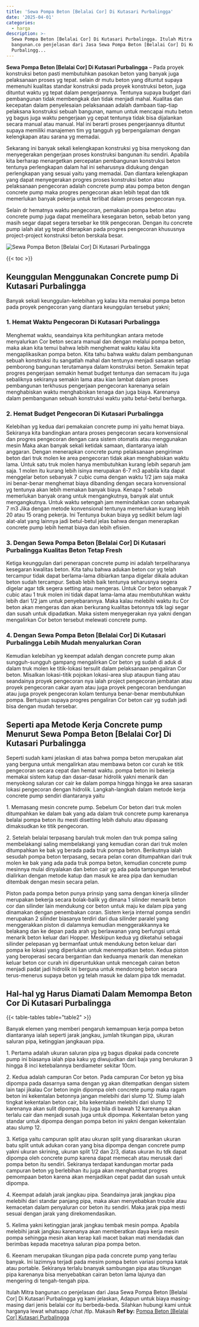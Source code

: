 ```yaml
---
title: 'Sewa Pompa Beton [Belalai Cor] Di Kutasari Purbalingga'
date: '2025-04-01'
categories:
  - harga
description: >-
  Sewa Pompa Beton [Belalai Cor] Di Kutasari Purbalingga. Itulah Mitra
  bangunan.co penjelasan dari Jasa Sewa Pompa Beton [Belalai Cor] Di Kutasari
  Purbalingg...
---
```


**Sewa Pompa Beton \[Belalai Cor\] Di Kutasari Purbalingga** – Pada proyek konstruksi beton pasti membutuhkan pasokan beton yang banyak juga pelaksanaan proses yg tepat. selain dr mutu beton yang dituntut supaya memenuhi kualitas standar konstruksi pada proyek konstruksi beton, juga dituntut waktu yg tepat dalam pengerjaannya. Tentunya supaya budget dari pembangunan tidak membengkak dan tidak menjadi mahal. Kualitas dan kecepatan dalam penyelesaian pelaksanaan adalah dambaan tiap-tiap pelaksana konstruksi sebuah bangunan, namun untuk mencapai mutu beton yg bagus juga waktu pengerjaan yg cepat tentunya tidak bisa dijalankan secara manual atau manual. Hal ini berarti proses pengerjaannya dituntut supaya memiliki manajemen tim yg tangguh yg berpengalaman dengan kelengkapan atau sarana yg memadai.

Sekarang ini banyak sekali kelengkapan konstruksi yg bisa menyokong dan menyegerakan pengerjaan proses konstruksi bangunan itu sendiri. Apabila kita berharap menargetkan percepatan pembangunan konstruksi beton tentunya perlengkapan dalam hal ini seharusnya didukung dengan perlengkapan yang sesuai yaitu yang memadai. Dan diantara kelengkapan yang dapat menyegerakan progres proses konstruksi beton atau pelaksanaan pengecoran adalah concrete pump atau pompa beton dengan concrete pump maka progres pengecoran akan lebih tepat dan tdk memerlukan banyak pekerja untuk terlibat dalam proses pengecoran nya.

Selain dr hematnya waktu pengecoran, pemakaian pompa beton atau concrete pump juga dapat memelihara kesegaran beton, sebab beton yang masih segar dapat segera tersebar ke titik pengecoran. Dengan itu concrete pump ialah alat yg tepat diterapkan pada progres pengecoran khususnya project-project konstruksi beton berskala besar.

![Sewa Pompa Beton [Belalai Cor] Di Kutasari Purbalingga](/images/sewa-concrete-pump-32.png)

{{< toc >}}

## Keunggulan Menggunakan Concrete pump Di Kutasari Purbalingga

Banyak sekali keunggulan-kelebihan yg kalau kita memakai pompa beton pada proyek pengecoran yang diantara keunggulan tersebut yakni;

### 1\. Hemat Waktu Pengecoran Di Kutasari Purbalingga

Menghemat waktu, seandainya kita perhitungkan antara metode menyalurkan Cor beton secara manual dan dengan melalui pompa beton, maka akan kita temui bahwa lebih menghemat waktu kalau kita mengaplikasikan pompa beton. Kita tahu bahwa waktu dalam pembangunan sebuah konstruksi itu sangatlah mahal dan tentunya menjadi sasaran setiap pemborong bangunan terutamanya dalam konstruksi beton. Semakin tepat progres pengerjaan semakin hemat budget tentunya dan semacam itu juga sebaliknya sekiranya semakin lama atau kian lambat dalam proses pembangunan terkhusus pengerjaan pengecoran karenanya selain menghabiskan waktu menghabiskan tenaga dan juga biaya. Karenanya dalam pembangunan sebuah konstruksi waktu yaitu betul-betul berharga.

### 2\. Hemat Budget Pengecoran Di Kutasari Purbalingga

Kelebihan yg kedua dari pemakaian concrete pump ini yaitu hemat biaya. Sekiranya kita bandingkan antara proses pengecoran secara konvensional dan progres pengecoran dengan cara sistem otomatis atau menggunakan mesin Maka akan banyak sekali ketidak samaan, diantaranya ialah anggaran. Dengan menerapkan concrete pump pelaksanaan pengiriman beton dari truk molen ke area pengecoran tidak akan menghabiskan waktu lama. Untuk satu truk molen hanya membutuhkan kurang lebih separuh jam saja. 1 molen itu kurang lebih isinya merupakan 6-7 m3 apabila kita dapat menggelar beton sebanyak 7 cubic cuma dengan waktu 1/2 jam saja maka ini benar-benar menghemat biaya dibanding dengan secara konvensional yg tentunya akan lebih memakan banyak biaya. Kenapa ? sebab memerlukan banyak orang untuk mengangkutnya, banyak alat untuk mengangkutnya. Untuk waktu setengah jam memindahkan coran sebanyak 7 m3 Jika dengan metode konvensional tentunya memerlukan kurang lebih 20 atau 15 orang pekerja. Ini Tentunya bukan biaya yg sedikit belum lagi alat-alat yang lainnya jadi betul-betul jelas bahwa dengan menerapkan concrete pump lebih hemat biaya dan lebih efisien.

### 3\. Dengan Sewa Pompa Beton \[Belalai Cor\] Di Kutasari Purbalingga Kualitas Beton Tetap Fresh

Ketiga keunggulan dari penerapan concrete pump ini adalah terpeliharanya kesegaran kwalitas beton. Kita tahu bahwa adukan beton cor yg telah tercampur tidak dapat berlama-lama dibiarkan tanpa digelar dikala adukan beton sudah tercampur. Sebab lebih baik tentunya seharusnya segera digelar agar tdk segera setting atau mengeras. Untuk Cor beton sebanyak 7 cubic atau 1 truk molen ini tidak dapat lama-lama atau membutuhkan waktu lebih dari 1/2 jam untuk penyebarannya. Maka kalau melebihi waktu itu Cor beton akan mengeras dan akan berkurang kualitas betonnya tdk lagi segar dan susah untuk dipadatkan. Maka sistem menyegerakan nya yakni dengan mengalirkan Cor beton tersebut melewati concrete pump.

### 4\. Dengan Sewa Pompa Beton \[Belalai Cor\] Di Kutasari Purbalingga Lebih Mudah menyalurkan Coran

Kemudian kelebihan yg keempat adalah dengan concrete pump akan sungguh-sungguh gampang mengalirkan Cor beton yg sudah di aduk di dalam truk molen ke titik-lokasi tersulit dalam pelaksanaan pengaliran Cor beton. Misalkan lokasi-titik pojokan lokasi-area slup ataupun tiang atau seandainya proyek pengecoran nya ialah project pengecoran jembatan atau proyek pengecoran cakar ayam atau juga proyek pengecoran bendungan atau juga proyek pengecoran kolam tentunya benar-benar membutuhkan pompa. Bertujuan supaya progres pengaliran Cor beton cair yg sudah jadi bisa dengan mudah tersebar.

## Seperti apa Metode Kerja Concrete pump Menurut Sewa Pompa Beton \[Belalai Cor\] Di Kutasari Purbalingga

Seperti sudah kami jelaskan di atas bahwa pompa beton merupakan alat yang berguna untuk mengalirkan atau membawa beton cor curah ke titik pengecoran secara cepat dan hemat waktu. pompa beton ini bekerja memakai sistem katup dan dasar-dasar hidrolik yakni menarik dan menyokong saluran cor cair ke dalam pompa hingga hingga ke area sasaran lokasi pengecoran dengan hidrolik. Langkah-langkah dalam metode kerja concrete pump sendiri diantaranya yaitu

1\. Memasang mesin concrete pump. Sebelum Cor beton dari truk molen ditumpahkan ke dalam bak yang ada dalam truk concrete pump karenanya belalai pompa beton itu mesti disetting lebih dahulu atau dipasang dimaksudkan ke titik pengecoran.

2\. Setelah belalai terpasang barulah truk molen dan truk pompa saling membelakangi saling membelakangi yang kemudian coran dari truk molen ditumpahkan ke bak yg berada pada truk pompa beton. Berikutnya ialah sesudah pompa beton terpasang, secara pelan coran ditumpahkan dari truk molen ke bak yang ada pada truk pompa beton, kemudian concrete pump mesinnya mulai dinyalakan dan beton cair yg ada pada tampungan tersebut dialirkan dengan metode katup dan masuk ke area pipa dan kemudian ditembak dengan mesin secara pelan.

Piston pada pompa beton punya prinsip yang sama dengan kinerja silinder merupakan bekerja secara bolak-balik yg dimana 1 silinder menarik beton cor dan silinder lain mendukung cor beton untuk maju ke dalam pipa yang dinamakan dengan penembakan coran. Sistem kerja internal pompa sendiri merupakan 2 silinder biasanya terdiri dari dua silinder paralel yang menggerakkan piston di dalamnya kemudian menggerakkannya ke belakang dan ke depan pada arah yg berlawanan yang berfungsi untuk menarik beton keluar dari Hopper. Meskipun kedua yg diketahui sebagai silinder pelepasan yg bermanfaat untuk mendukung beton keluar dari pompa ke lokasi yang diperlukan untuk menempatkan beton. Kedua piston yang beroperasi secara bergantian dan keduanya menarik dan menekan keluar beton cor curah ini diperuntukkan untuk mencegah cairan beton menjadi padat jadi hidrolik ini berguna untuk mendorong beton secara terus-menerus supaya beton yg telah masuk ke dalam pipa tdk memadat.

## Hal-hal yg Harus Diamati Dalam Memompa Beton Cor Di Kutasari Purbalingga

{{< table-tables table="table2" >}}

Banyak elemen yang memberi pengaruh kemampuan kerja pompa beton diantaranya ialah seperti jarak jangkau, jumlah tikungan pipa, ukuran saluran pipa, ketinggian jangkauan pipa.

1\. Pertama adalah ukuran saluran pipa yg bagus dipakai pada concrete pump ini biasanya ialah pipa kaku yg diwujudkan dari baja yang berukuran 3 hingga 8 inci ketebalannya berdiameter sekitar 10cm.

2\. Kedua adalah campuran Cor beton. Pada campuran Cor beton yg bisa dipompa pada dasarnya sama dengan yg akan ditempatkan dengan sistem lain tapi jikalau Cor beton ingin dipompa oleh concrete pump maka ragam beton ini kekentalan betonnya jangan melebihi dari slump 12. Slump ialah tingkat kekentalan beton cair, bila kekentalan melebihi dari slump 12 karenanya akan sulit dipompa. Itu juga bila di bawah 12 karenanya akan terlalu cair dan menjadi susah juga untuk dipompa. Kekentalan beton yang standar untuk dipompa dengan pompa beton ini yakni dengan kekentalan atau slump 12.

3\. Ketiga yaitu campuran split atau ukuran split yang disarankan ukuran batu split untuk adukan coran yang bisa dipompa dengan concrete pump yakni ukuran skrining, ukuran split 1/2 dan 2/3, diatas ukuran itu tdk dapat dipompa oleh concrete pump karena dapat memecah atau merusak dari pompa beton itu sendiri. Sekiranya terdapat kandungan mortar pada campuran beton yg berlebihan itu juga akan menghambat progres pemompaan beton karena akan menjadikan cepat padat dan susah untuk dipompa.

4\. Keempat adalah jarak jangkau pipa. Seandainya jarak jangkau pipa melebihi dari standar panjang pipa, maka akan menyebabkan trouble atau kemacetan dalam penyaluran cor beton itu sendiri. Maka jarak pipa mesti sesuai dengan jarak yang direkomendasikan.

5\. Kelima yakni ketinggian jarak jangkau tembak mesin pompa. Apabila melebihi jarak jangkau karenanya akan memberatkan daya kerja mesin pompa sehingga mesin akan kerap kali macet bakan mati mendadak dan berimbas kepada macetnya saluran pipa pompa beton.

6\. Keenam merupakan tikungan pipa pada concrete pump yang terlau banyak. Ini lazimnya terjadi pada mesim pompa beton variasi pompa katak atau portable. Sekiranya terlalu bnanyak sambungan pipa atau tikungan pipa karenanya bisa menyebabkan cairan beton lama lajunya dan mengering di tengah-tengah pipa.

Itulah Mitra bangunan.co penjelasan dari Jasa Sewa Pompa Beton \[Belalai Cor\] Di Kutasari Purbalingga yg kami jelaskan, Adapun untuk biaya masing-masing dari jenis belalai cor itu berbeda-beda. Silahkan hubungi kami untuk harganya lewat whatsapp /chat /tlp. Makasih
**Ref by:** [Pompa Beton [Belalai Cor] Kutasari Purbalingga](https://id.wikipedia.org/wiki/Pompa)
